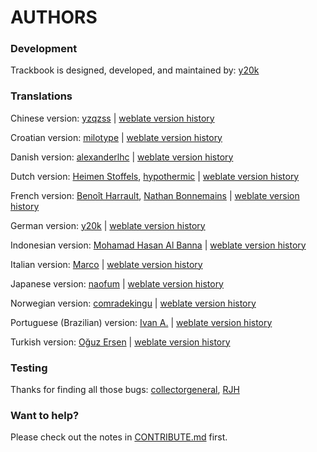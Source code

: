 AUTHORS
=======

### Development
Trackbook is designed, developed, and maintained by: [y20k](https://github.com/y20k)

### Translations
Chinese version: [yzqzss](https://github.com/yzqzss) | [weblate version history](https://hosted.weblate.org/changes/?lang=zh_Hans&project=trackbook)

Croatian version: [milotype](https://github.com/milotype) | [weblate version history](https://hosted.weblate.org/changes/?lang=hr&project=trackbook)

Danish version: [alexanderlhc](https://github.com/alexanderlhc) | [weblate version history](https://hosted.weblate.org/changes/?lang=da&project=trackbook)

Dutch version: [Heimen Stoffels](https://github.com/Vistaus), [hypothermic](https://github.com/hypothermic) | [weblate version history](https://hosted.weblate.org/changes/?lang=nl&project=trackbook)

French version: [Benoît Harrault](https://github.com/benoitharrault), [Nathan Bonnemains](https://github.com/NathanBnm) | [weblate version history](https://hosted.weblate.org/changes/?lang=fr&project=trackbook)

German version: [y20k](https://github.com/y20k) | [weblate version history](https://hosted.weblate.org/changes/?lang=de&project=trackbook)

Indonesian version: [Mohamad Hasan Al Banna](https://github.com/se7entime) | [weblate version history](https://hosted.weblate.org/changes/?lang=id&project=trackbook)

Italian version: [Marco](https://github.com/marcoM32) | [weblate version history](https://hosted.weblate.org/changes/?lang=it&project=trackbook)

Japanese version: [naofum](https://github.com/naofum) | [weblate version history](https://hosted.weblate.org/changes/?lang=ja&project=trackbook)

Norwegian version: [comradekingu](https://github.com/comradekingu) | [weblate version history](https://hosted.weblate.org/changes/?lang=nb_NO&project=trackbook)

Portuguese (Brazilian) version: [Ivan A.](https://github.com/iraamaro) | [weblate version history](https://hosted.weblate.org/changes/?lang=pt_BR&project=trackbook)

Turkish version: [Oğuz Ersen](https://hosted.weblate.org/user/ersen/) | [weblate version history](https://hosted.weblate.org/changes/?lang=tr&project=trackbook)

### Testing
Thanks for finding all those bugs: [collectorgeneral](https://github.com/collectorgeneral), [RJH](https://github.com/Hob111)

### Want to help?
Please check out the notes in [CONTRIBUTE.md](https://github.com/y20k/trackbook/blob/master/CONTRIBUTE.md) first.
